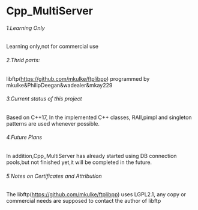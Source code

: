 # Cpp_MultiServer

###### 1.Learning Only
Learning only,not for commercial use
###### 2.Thrid parts:
libftp(https://github.com/mkulke/ftplibpp) programmed by mkulke&PhilipDeegan&wadealer&mkay229

###### 3.Current status of this project
Based on C++17, In the implemented C++ classes, RAII,pimpl and singleton patterns are used whenever possible.
###### 4.Future Plans
In addition,Cpp_MultiServer has already started using DB connection pools,but not finished yet,it will be completed in the future.
###### 5.Notes on Certificates and Attribution
The libftp(https://github.com/mkulke/ftplibpp) uses LGPL2.1, any copy or commercial needs are supposed to contact the author of libftp
